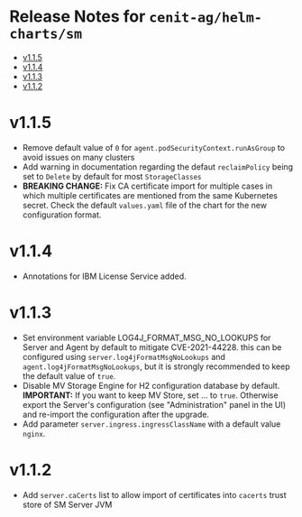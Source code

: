Release Notes for `cenit-ag/helm-charts/sm`
===

<!-- TOC -->

- [v1.1.5](#v115)
- [v1.1.4](#v114)
- [v1.1.3](#v113)
- [v1.1.2](#v112)

<!-- /TOC -->

# v1.1.5

- Remove default value of `0` for `agent.podSecurityContext.runAsGroup` to avoid issues on many clusters
- Add warning in documentation regarding the defaut `reclaimPolicy` being set to `Delete` by default for most `StorageClasses`
- __BREAKING CHANGE:__ Fix CA certificate import for multiple cases in which multiple certificates are mentioned from the same Kubernetes secret. Check the default `values.yaml` file of the chart for the new configuration format.

# v1.1.4
- Annotations for IBM License Service added.

# v1.1.3
- Set environment variable LOG4J_FORMAT_MSG_NO_LOOKUPS for Server and Agent by default to mitigate CVE-2021-44228. this can be configured using `server.log4jFormatMsgNoLookups` and `agent.log4jFormatMsgNoLookups`, but it is strongly recommended to keep the default value of `true`.
- Disable MV Storage Engine for H2 configuration database by default. __IMPORTANT:__ If you want to keep MV Store, set ... to `true`. Otherwise export the Server's configuration (see "Administration" panel in the UI) and re-import the configuration after the upgrade.
- Add parameter `server.ingress.ingressClassName` with a default value `nginx`.

# v1.1.2
- Add `server.caCerts` list to allow import of certificates into `cacerts` trust store of SM Server JVM
